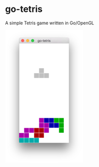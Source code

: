 # go-tetris
A simple Tetris game written in Go/OpenGL

<img src='https://raw.githubusercontent.com/medvednikov/go-tetris/screenshot/screenshot.png' width=250>
